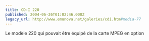 ```yaml
---
title: CD-I 220
published: 2004-06-26T01:02:46.000Z
legacy_url: http://www.emunova.net/galeries/cdi.htm#media-77
---
```

Le modèle 220 qui pouvait être équipé de la carte MPEG en option